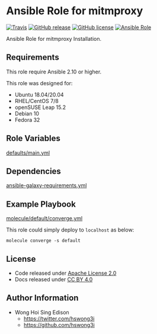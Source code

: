 # Ansible Role for mitmproxy

[![Travis](https://img.shields.io/travis/com/alvistack/ansible-role-mitmproxy.svg)](https://travis-ci.com/alvistack/ansible-role-mitmproxy)
[![GitHub release](https://img.shields.io/github/release/alvistack/ansible-role-mitmproxy.svg)](https://github.com/alvistack/ansible-role-mitmproxy)
[![GitHub license](https://img.shields.io/github/license/alvistack/ansible-role-mitmproxy.svg)](https://github.com/alvistack/ansible-role-mitmproxy/blob/master/LICENSE)
[![Ansible Role](https://img.shields.io/badge/galaxy-alvistack.mitmproxy-blue.svg)](https://galaxy.ansible.com/alvistack/mitmproxy)

Ansible Role for mitmproxy Installation.

## Requirements

This role require Ansible 2.10 or higher.

This role was designed for:

  - Ubuntu 18.04/20.04
  - RHEL/CentOS 7/8
  - openSUSE Leap 15.2
  - Debian 10
  - Fedora 32

## Role Variables

[defaults/main.yml](defaults/main.yml)

## Dependencies

[ansible-galaxy-requirements.yml](ansible-galaxy-requirements.yml)

## Example Playbook

[molecule/default/converge.yml](molecule/default/converge.yml)

This role could simply deploy to `localhost` as below:

    molecule converge -s default

## License

  - Code released under [Apache License 2.0](LICENSE)
  - Docs released under [CC BY 4.0](http://creativecommons.org/licenses/by/4.0/)

## Author Information

  - Wong Hoi Sing Edison
      - <https://twitter.com/hswong3i>
      - <https://github.com/hswong3i>
